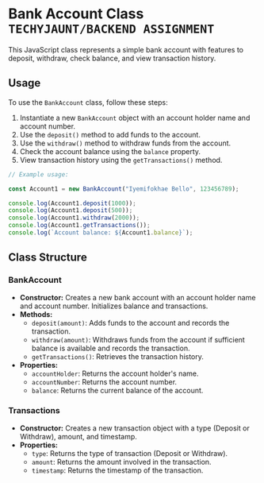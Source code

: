 # Bank Account Class `TECHYJAUNT/BACKEND ASSIGNMENT`

This JavaScript class represents a simple bank account with features to deposit, withdraw, check balance, and view transaction history.

## Usage

To use the `BankAccount` class, follow these steps:

1. Instantiate a new `BankAccount` object with an account holder name and account number.
2. Use the `deposit()` method to add funds to the account.
3. Use the `withdraw()` method to withdraw funds from the account.
4. Check the account balance using the `balance` property.
5. View transaction history using the `getTransactions()` method.

```javascript
// Example usage:

const Account1 = new BankAccount("Iyemifokhae Bello", 123456789);

console.log(Account1.deposit(1000));
console.log(Account1.deposit(500));
console.log(Account1.withdraw(2000));
console.log(Account1.getTransactions());
console.log(`Account balance: ${Account1.balance}`);

```

## Class Structure

### BankAccount

- **Constructor:** Creates a new bank account with an account holder name and account number. Initializes balance and transactions.
- **Methods:**
  - `deposit(amount)`: Adds funds to the account and records the transaction.
  - `withdraw(amount)`: Withdraws funds from the account if sufficient balance is available and records the transaction.
  - `getTransactions()`: Retrieves the transaction history.
- **Properties:**
  - `accountHolder`: Returns the account holder's name.
  - `accountNumber`: Returns the account number.
  - `balance`: Returns the current balance of the account.

### Transactions

- **Constructor:** Creates a new transaction object with a type (Deposit or Withdraw), amount, and timestamp.
- **Properties:**
  - `type`: Returns the type of transaction (Deposit or Withdraw).
  - `amount`: Returns the amount involved in the transaction.
  - `timestamp`: Returns the timestamp of the transaction.

